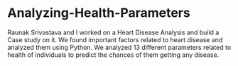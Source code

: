 # Analyzing-Health-Parameters

Raunak Srivastava and I worked on a Heart Disease Analysis and build a Case study on it. We found important factors related to heart disease and analyzed them using Python. We analyzed 13 different parameters related to health of individuals to predict the chances of them getting any disease. 

